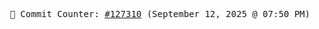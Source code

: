 <p align="center">
    <samp>
        📮 Commit Counter: <a href="https://github.com/Javascript-void0/Javascript-void0/commits/main">#127310</a> (September 12, 2025 @ 07:50 PM)
    </samp>
</p>